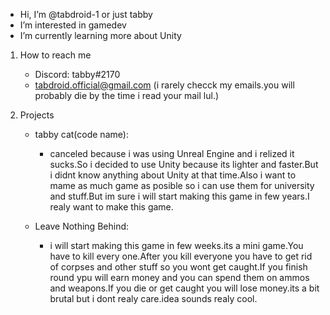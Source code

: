 - Hi, I’m @tabdroid-1 or just tabby
- I’m interested in gamedev
- I’m currently learning more about Unity
1. How to reach me
   - Discord: tabby#2170
   - tabdroid.official@gmail.com (i rarely checck my emails.you will probably die by the time i read your mail lul.)

2. Projects
   - tabby cat(code name): 
       - canceled because i was using Unreal Engine and i relized it sucks.So i decided to use Unity because its lighter and faster.But i didnt know anything about Unity at that time.Also i want to mame as much game as posible so i can use them for university and stuff.But im sure i will start making this game in few years.I realy want to make this game.

   - Leave Nothing Behind: 
       - i will start making this game in few weeks.its a mini game.You have to kill every one.After you kill everyone you have to get rid of corpses and other stuff so you wont get caught.If you finish round ypu will earn money and you can spend them on ammos and weapons.If you die or get caught you will lose money.its a bit brutal but i dont realy care.idea sounds realy cool.
  
